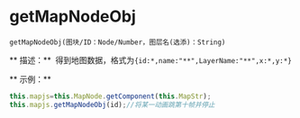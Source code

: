 # getMapNodeObj

`getMapNodeObj(图块/ID：Node/Number，图层名(选添)：String)`

** 描述：**
 得到地图数据，格式为`{id:*,name:"**",LayerName:"**",x:*,y:*}`

** 示例：**
```javascript
this.mapjs=this.MapNode.getComponent(this.MapStr);                
this.mapjs.getMapNodeObj(id);//将某一动画跳第十帧并停止
```
